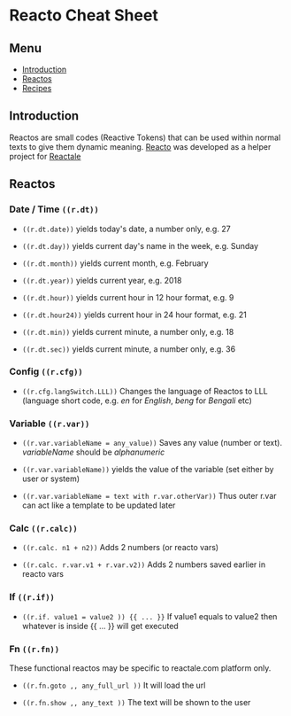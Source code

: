 # Reacto Cheat Sheet

## Menu
- [Introduction](#introduction)
- [Reactos](#reactos)
- [Recipes]()


## Introduction
Reactos are small codes (Reactive Tokens) that can be used within normal texts to give them dynamic meaning. [Reacto](https://reacto.reactale.com) was developed as a helper project for [Reactale](https://reactale.com)


## Reactos

### Date / Time `((r.dt))`

- `((r.dt.date))`   yields today's date, a number only, e.g. 27

- `((r.dt.day))` yields current day's name in the week, e.g. Sunday

- `((r.dt.month))` yields current month, e.g. February

- `((r.dt.year))` yields current year, e.g. 2018

- `((r.dt.hour))` yields current hour in 12 hour format, e.g. 9

- `((r.dt.hour24))` yields current hour in 24 hour format, e.g. 21

- `((r.dt.min))` yields current minute, a number only, e.g. 18

- `((r.dt.sec))` yields current minute, a number only, e.g. 36



### Config `((r.cfg))`

- `((r.cfg.langSwitch.LLL))` Changes the language of Reactos to LLL (language short code, e.g. *en* for *English*, *beng* for *Bengali* etc)


### Variable `((r.var))`

- `((r.var.variableName = any_value))` Saves any value (number or text). *variableName* should be *alphanumeric*

- `((r.var.variableName))` yields the value of the variable (set either by user or system)

- `((r.var.variableName = text with r.var.otherVar))` Thus outer r.var can act like a template to be updated later


### Calc `((r.calc))`

- `((r.calc. n1 + n2))` Adds 2 numbers (or reacto vars)

- `((r.calc. r.var.v1 + r.var.v2))` Adds 2 numbers saved earlier in reacto vars

### If `((r.if))`

- `((r.if. value1 = value2 )) {{ ... }}` If value1 equals to value2 then whatever is inside {{ ... }} will get executed


### Fn `((r.fn))`

These functional reactos may be specific to reactale.com platform only.

- `((r.fn.goto ,, any_full_url ))` It will load the url

- `((r.fn.show ,, any_text ))` The text will be shown to the user



